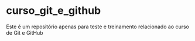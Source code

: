 # curso_git_e_github
Este é um repositório apenas para teste e treinamento relacionado ao curso de Git e GitHub
